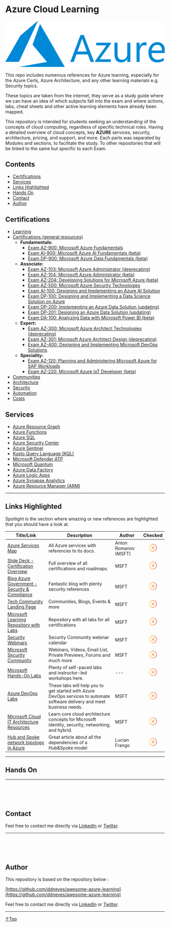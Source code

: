 # **Azure Cloud Learning**


![Microsoft_Azure](img/Microsoft_Azure_Logo.svg.png)


This repo includes numerous references for Azure learning, especially for the Azure Certs, Azure Architecture, and any other learning materials e.g. Security topics.

These topics are taken from the internet, they serve as a study guide where we can have an idea of which subjects fall into the exam and where actions, labs, cheat sheets and other active learning elements have already been mapped.

This repository is intended for students seeking an understanding of the concepts
of cloud computing, regardless of specific technical roles.
Having a detailed overview of cloud concepts, key **AZURE** services, security, architecture, pricing, and support, and more.
Each parts was separated by Modules and sections, to facilitate the study.
To other repositories that will be linked to the same but specific to each Exam.

## **Contents**
- [Certifications](#Certifications)
- [Services](#services)
- [Links Highlighted](#$links)
- [Hands On](#handsOn)
- [Contact](#contact)
- [Author](#author)

## **Certifications**
- [Learning](./learning/learning.md)
- [Certifications (general resources)](./certifications/certifications.md)
  - **Fundamentals:**
    - [Exam AZ-900: Microsoft Azure Fundamentals](./certifications/az-900.md)
    - [Exam AI-900: Microsoft Azure AI Fundamentals (beta)](./certifications/ai-900.md)
    - [Exam DP-900: Microsoft Azure Data Fundamentals (beta)](./certifications/dp-900.md)
  - **Associate:**
    - [Exam AZ-103: Microsoft Azure Administrator (deprecating)](./certifications/az-103.md)
    - [Exam AZ-104: Microsoft Azure Administrator (beta)](./certifications/az-104.md)
    - [Exam AZ-204: Developing Solutions for Microsoft Azure (beta)](./certifications/az-204.md)
    - [Exam AZ-500: Microsoft Azure Security Technologies](./certifications/az-500.md)
    - [Exam AI-100: Designing and Implementing an Azure AI Solution](./certifications/ai-100.md)
    - [Exam DP-100: Designing and Implementing a Data Science Solution on Azure](./certifications/dp-100.md)
    - [Exam DP-200: Implementing an Azure Data Solution (updating)](./certifications/dp-200.md)
    - [Exam DP-201: Designing an Azure Data Solution (updating)](./certifications/dp-201.md)
    - [Exam DA-100: Analyzing Data with Microsoft Power BI (beta)](./certifications/da-100.md)
  - **Expert:**
    - [Exam AZ-300: Microsoft Azure Architect Technologies (deprecating)](./certifications/az-300.md)
    - [Exam AZ-301: Microsoft Azure Architect Design (deprecating)](./certifications/az-301.md)
    - [Exam AZ-400: Designing and Implementing Microsoft DevOps Solutions](./certifications/az-400.md)
  - **Speciality:**
    - [Exam AZ-120: Planning and Administering Microsoft Azure for SAP Workloads](./certifications/az-120.md)
    - [Exam AZ-220: Microsoft Azure IoT Developer (beta)](./certifications/az-220.md)
- [Communities](./communities/communities.md)
- [Architecture](./architecture/architecture.md)
- [Security](./security/security.md)
- [Automation](./automation/automation.md)
- [Costs](./costs/costs.md)

## **Services**
- [Azure Resource Graph](./services/azureresourcegraph.md)
- [Azure Functions](./services/azurefunctions.md)
- [Azure SQL](./services/azuresql.md)
- [Azure Security Center](services/azuresecuritycenter.md)
- [Azure Sentinel](./services/azuresentinel.md)
- [Kusto Query Language (KQL)](./services/kustoquerylanguage.md)
- [Microsoft Defender ATP](./services/microsoftdefenderatp.md)
- [Microsoft Quantum](./services/microsoftquantum.md)
- [Azure Data Factory](./services/azuredatafactory.md)
- [Azure Logic Apps](./services/azurelogicapps.md)
- [Azure Synapse Analytics](./services/azuresynapseanalytics.md)
- [Azure Resource Manager (ARM)](./services/azureresourcemanager.md)

______

## **Links Highlighted**

Spotlight is the section where amazing or new references are highlighted that you should have a look at.

|Title/Link| Description| Author|Checked|
|----------|----------- |-------|:-----:|
[Azure Services Map](https://aka.ms/azure-services-map/) | All Azure services with references to its docs.   | Anton Romanov (MSFT) |<img src="img/solid/noCheck.png" title="noCheck" width=24 height=24> |
|[Slide Deck - Certification Overview](https://query.prod.cms.rt.microsoft.com/cms/api/am/binary/RWtQJJ)     | Full overview of all certifications and roadmaps.       | MSFT                 |<img src="img/solid/noCheck.png" title="noCheck" width=24 height=24> |
|[Blog Azure Government - Security & Compliance](https://devblogs.microsoft.com/azuregov/)                   | Fantastic blog with plenty security references   | MSFT            |<img src="img/solid/noCheck.png" title="noCheck" width=24 height=24> |
|[Tech Community Landing Page](https://techcommunity.microsoft.com/)                                      | Communities, Blogs, Events & more | MSFT                 |<img src="img/solid/noCheck.png" title="noCheck" width=24 height=24> |
|[Microsoft Learning Repository with Labs](https://github.com/MicrosoftLearning)                                | Repository with all labs for all certifications | MSFT                 |<img src="img/solid/noCheck.png" title="noCheck" width=24 height=24> |
|[Security Webinars](https://aka.ms/SecurityWebinars) | Security Community webinar calendar  | MSFT                 |<img src="img/solid/noCheck.png" title="noCheck" width=24 height=24> |
|[Microsoft Security Community](https://aka.ms/SecurityCommunity)  | Webinars, Videos, Email List, Private Previews, Forums and much more | MSFT  | <img src="img/solid/noCheck.png" title="noCheck" width=24 height=24> |
|[Microsoft Hands-On Labs](https://www.microsoft.com/handsonlabs/) | Plenty of self-paced labs and instructor-led workshops here. | --- | <img src="img/solid/noCheck.png" title="noCheck" width=24 height=24> |
|[Azure DevOps Labs](https://www.azuredevopslabs.com/)                                             | These labs will help you to get started with Azure DevOps services to automate software delivery and meet business needs. | MSFT                 |<img src="img/solid/noCheck.png" title="noCheck" width=24 height=24> |
|[Microsoft Cloud IT Architecture Resources](https://docs.microsoft.com/en-us/office365/enterprise/microsoft-cloud-it-architecture-resources) | Learn core cloud architecture concepts for Microsoft identity, security, networking, and hybrid.                          | MSFT                 |<img src="img/solid/noCheck.png" title="noCheck" width=24 height=24> |
|[Hub and Spoke network topology in Azure](https://blog.kloud.com.au/2020/03/06/hub-and-spoke-network-topology-in-azure/)           | Great article about all the dependencies of a Hub&Spoke model                                                             | Lucian Frango        |<img src="img/solid/noCheck.png" title="noCheck" width=24 height=24> |

______

## **Hands On**

----------------------------------------------------------------------------------------------------------------
<br/><br/><br/>

## **Contact**
Feel free to contact me directly via [LinkedIn](https://www.linkedin.com/in/wedermarianodesousa/) or [Twitter](https://twitter.com/weder96).



----------------------------------------------------------------------------------------------------------------
<br/><br/><br/>

## **Author**

This repository is based on the repository below : 

[https://github.com/ddneves/awesome-azure-learning](https://github.com/ddneves/awesome-azure-learning)

Feel free to contact me directly via [LinkedIn](https://www.linkedin.com/in/daviddasneves/) or [Twitter](https://twitter.com/david_das_neves).


___
 <a href="#top" title="Back to the top.">↑Top</a>
